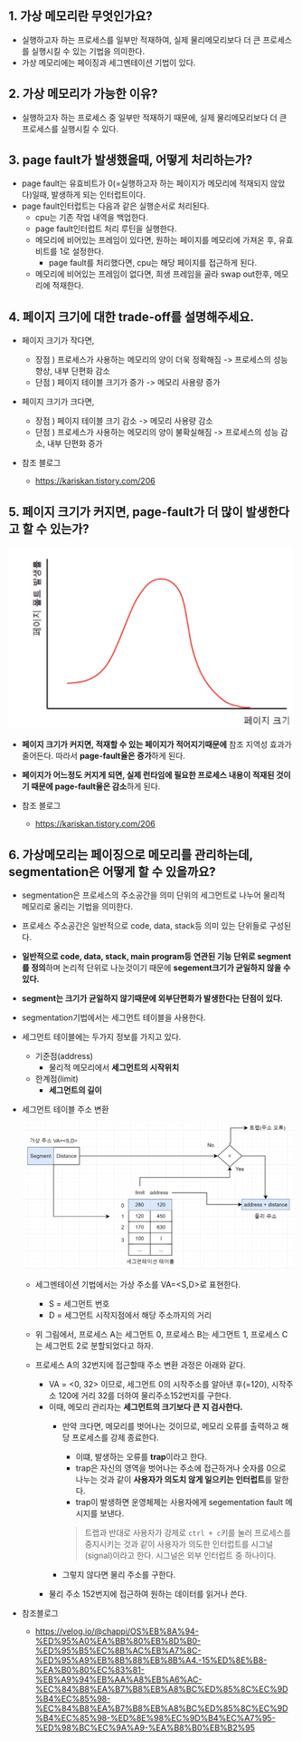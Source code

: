 ## 1. 가상 메모리란 무엇인가요?
- 실행하고자 하는 프로세스를 일부만 적재하여, 실제 물리메모리보다 더 큰 프로세스를 실행시킬 수 있는 기법을 의미한다.
- 가상 메모리에는 페이징과 세그멘테이션 기법이 있다.

## 2. 가상 메모리가 가능한 이유?
- 실행하고자 하는 프로세스 중 일부만 적재하기 때문에, 실제 물리메모리보다 더 큰 프로세스를 실행시킬 수 있다.

## 3. page fault가 발생했을때, 어떻게 처리하는가?
- page fault는 유효비트가 0(=실행하고자 하는 페이지가 메모리에 적재되지 않았다)일때, 발생하게 되는 인터럽트이다.
- page fault인터럽트는 다음과 같은 실행순서로 처리된다.
  - cpu는 기존 작업 내역을 백업한다.
  - page fault인터럽트 처리 루틴을 실행한다.
  - 메모리에 비어있는 프레임이 있다면, 원하는 페이지를 메모리에 가져온 후, 유효비트를 1로 설정한다.
    - page fault를 처리했다면, cpu는 해당 페이지를 접근하게 된다.
  - 메모리에 비어있는 프레임이 없다면, 희생 프레임을 골라 swap out한후, 메모리에 적재한다.

## 4. 페이지 크기에 대한 trade-off를 설명해주세요.
- 페이지 크기가 작다면, 
  - 장점 ) 프로세스가 사용하는 메모리의 양이 더욱 정확해짐 -> 프로세스의 성능 향상, 내부 단편화 감소
  - 단점 ) 페이지 테이블 크기가 증가 -> 메모리 사용량 증가
- 페이지 크기가 크다면,
  - 장점 ) 페이지 테이블 크기 감소 ->  메모리 사용량 감소
  - 단점 ) 프로세스가 사용하는 메모리의 양이 불확실해짐 -> 프로세스의 성능 감소, 내부 단편화 증가

- 참조 블로그
  - https://kariskan.tistory.com/206

## 5. 페이지 크기가 커지면, page-fault가 더 많이 발생한다고 할 수 있는가?

<img src="../image/suhyun/pagefault-pagesize.png">

- **페이지 크기가 커지면, 적재할 수 있는 페이지가 적어지기때문에** 참조 지역성 효과가 줄어든다. 따라서 **page-fault율은 증가**하게 된다.
- **페이지가 어느정도 커지게 되면, 실제 런타임에 필요한 프로세스 내용이 적재된 것이기 때문에 page-fault율은 감소**하게 된다.

- 참조 블로그
  - https://kariskan.tistory.com/206

## 6. 가상메모리는 페이징으로 메모리를 관리하는데, segmentation은 어떻게 할 수 있을까요?

- segmentation은 프로세스의 주소공간을 의미 단위의 세그먼트로 나누어 물리적 메모리로 올리는 기법을 의미한다.
- 프로세스 주소공간은 일반적으로 code, data, stack등 의미 있는 단위들로 구성된다.
- **일반적으로 code, data, stack, main program등 연관된 기능 단위로 segment를 정의**하며 논리적 단위로 나눈것이기 때문에 **segement크기가 균일하지 않을 수 있다.**
- **segment는 크기가 균일하지 않기때문에 외부단편화가 발생한다는 단점이 있다.**

- segmentation기법에서는 세그먼트 테이블을 사용한다.
- 세그먼트 테이블에는 두가지 정보를 가지고 있다.
  - 기준점(address)
    - 물리적 메모리에서 **세그먼트의 시작위치**
  - 한계점(limit)
    - **세그먼트의 길이**

- 세그먼트 테이블 주소 변환
  
  <img src="../image/suhyun/segmentation.png">

  - 세그멘테이션 기법에서는 가상 주소를 VA=<S,D>로 표현한다.
    - S = 세그먼트 번호
    - D = 세그먼트 시작지점에서 해당 주소까지의 거리
  
  - 위 그림에서, 프로세스 A는 세그먼트 0, 프로세스 B는 세그먼트 1, 프로세스 C는 세그먼트 2로 분할되었다고 하자.
  - 프로세스 A의 32번지에 접근할때 주소 변환 과정은 아래와 같다.
    - VA = <0, 32> 이므로, 세그먼트 0의 시작주소를 알아낸 후(=120), 시작주소 120에 거리 32를 더하여 물리주소152번지를 구한다.
    - 이때, 메모리 관리자는 **세그먼트의 크기보다 큰 지 검사한다.**
      - 만약 크다면, 메모리를 벗어나는 것이므로, 메모리 오류를 출력하고 해당 프로세스를 강제 종료한다. 
        - 이떄, 발생하는 오류를 **trap**이라고 한다.
        - trap은 자신의 영역을 벗어나는 주소에 접근하거나 숫자를 0으로 나누는 것과 같이 **사용자가 의도치 않게 일으키는 인터럽트**를 말한다.
        - trap이 발생하면 운영체제는 사용자에게 segementation fault 메시지를 보낸다.

        > 트랩과 반대로 사용자가 강제로 `ctrl + c`키를 눌러 프로세스를 중지시키는 것과 같이 사용자가 의도한 인터럽트를 시그널(signal)이라고 한다. 시그널은 외부 인터럽트 중 하나이다.
 
      - 그렇지 않다면 물리 주소를 구한다.
    - 물리 주소 152번지에 접근하여 원하는 데이터를 읽거나 쓴다.

- 참조블로그
  - https://velog.io/@chappi/OS%EB%8A%94-%ED%95%A0%EA%BB%80%EB%8D%B0-%ED%95%B5%EC%8B%AC%EB%A7%8C-%ED%95%A9%EB%8B%88%EB%8B%A4.-15%ED%8E%B8-%EA%B0%80%EC%83%81-%EB%A9%94%EB%AA%A8%EB%A6%AC-%EC%84%B8%EA%B7%B8%EB%A8%BC%ED%85%8C%EC%9D%B4%EC%85%98-%EC%84%B8%EA%B7%B8%EB%A8%BC%ED%85%8C%EC%9D%B4%EC%85%98-%ED%8E%98%EC%9D%B4%EC%A7%95-%ED%98%BC%EC%9A%A9-%EA%B8%B0%EB%B2%95
